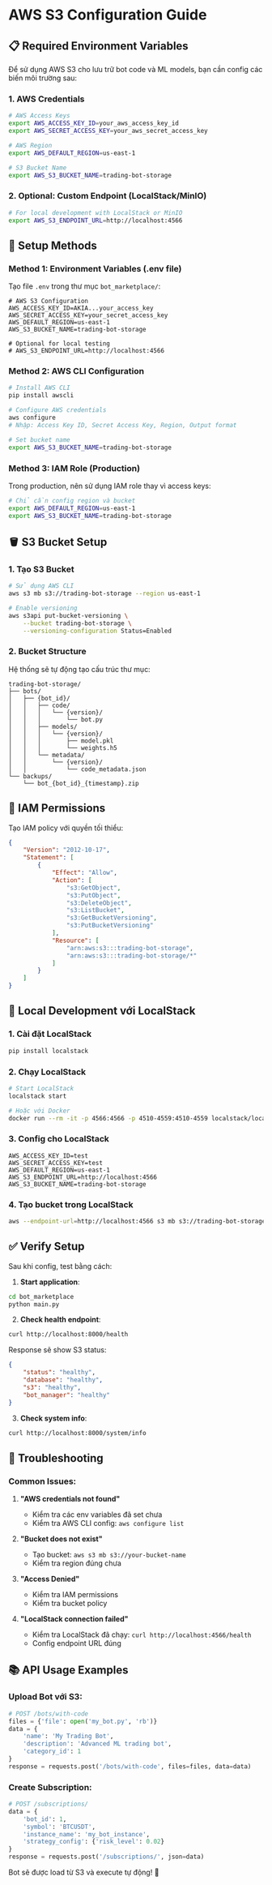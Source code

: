 # AWS S3 Configuration Guide

## 📋 Required Environment Variables

Để sử dụng AWS S3 cho lưu trữ bot code và ML models, bạn cần config các biến môi trường sau:

### 1. **AWS Credentials**
```bash
# AWS Access Keys
export AWS_ACCESS_KEY_ID=your_aws_access_key_id
export AWS_SECRET_ACCESS_KEY=your_aws_secret_access_key

# AWS Region
export AWS_DEFAULT_REGION=us-east-1

# S3 Bucket Name  
export AWS_S3_BUCKET_NAME=trading-bot-storage
```

### 2. **Optional: Custom Endpoint (LocalStack/MinIO)**
```bash
# For local development with LocalStack or MinIO
export AWS_S3_ENDPOINT_URL=http://localhost:4566
```

## 🔧 Setup Methods

### Method 1: Environment Variables (.env file)
Tạo file `.env` trong thư mục `bot_marketplace/`:

```env
# AWS S3 Configuration
AWS_ACCESS_KEY_ID=AKIA...your_access_key
AWS_SECRET_ACCESS_KEY=your_secret_access_key
AWS_DEFAULT_REGION=us-east-1
AWS_S3_BUCKET_NAME=trading-bot-storage

# Optional for local testing
# AWS_S3_ENDPOINT_URL=http://localhost:4566
```

### Method 2: AWS CLI Configuration
```bash
# Install AWS CLI
pip install awscli

# Configure AWS credentials
aws configure
# Nhập: Access Key ID, Secret Access Key, Region, Output format

# Set bucket name
export AWS_S3_BUCKET_NAME=trading-bot-storage
```

### Method 3: IAM Role (Production)
Trong production, nên sử dụng IAM role thay vì access keys:

```bash
# Chỉ cần config region và bucket
export AWS_DEFAULT_REGION=us-east-1
export AWS_S3_BUCKET_NAME=trading-bot-storage
```

## 🪣 S3 Bucket Setup

### 1. **Tạo S3 Bucket**
```bash
# Sử dụng AWS CLI
aws s3 mb s3://trading-bot-storage --region us-east-1

# Enable versioning
aws s3api put-bucket-versioning \
    --bucket trading-bot-storage \
    --versioning-configuration Status=Enabled
```

### 2. **Bucket Structure**
Hệ thống sẽ tự động tạo cấu trúc thư mục:
```
trading-bot-storage/
├── bots/
│   ├── {bot_id}/
│   │   ├── code/
│   │   │   └── {version}/
│   │   │       └── bot.py
│   │   ├── models/
│   │   │   └── {version}/
│   │   │       ├── model.pkl
│   │   │       └── weights.h5
│   │   └── metadata/
│   │       └── {version}/
│   │           └── code_metadata.json
└── backups/
    └── bot_{bot_id}_{timestamp}.zip
```

## 🔐 IAM Permissions

Tạo IAM policy với quyền tối thiểu:

```json
{
    "Version": "2012-10-17",
    "Statement": [
        {
            "Effect": "Allow",
            "Action": [
                "s3:GetObject",
                "s3:PutObject",
                "s3:DeleteObject",
                "s3:ListBucket",
                "s3:GetBucketVersioning",
                "s3:PutBucketVersioning"
            ],
            "Resource": [
                "arn:aws:s3:::trading-bot-storage",
                "arn:aws:s3:::trading-bot-storage/*"
            ]
        }
    ]
}
```

## 🧪 Local Development với LocalStack

### 1. **Cài đặt LocalStack**
```bash
pip install localstack
```

### 2. **Chạy LocalStack**
```bash
# Start LocalStack
localstack start

# Hoặc với Docker
docker run --rm -it -p 4566:4566 -p 4510-4559:4510-4559 localstack/localstack
```

### 3. **Config cho LocalStack**
```env
AWS_ACCESS_KEY_ID=test
AWS_SECRET_ACCESS_KEY=test
AWS_DEFAULT_REGION=us-east-1
AWS_S3_ENDPOINT_URL=http://localhost:4566
AWS_S3_BUCKET_NAME=trading-bot-storage
```

### 4. **Tạo bucket trong LocalStack**
```bash
aws --endpoint-url=http://localhost:4566 s3 mb s3://trading-bot-storage
```

## ✅ Verify Setup

Sau khi config, test bằng cách:

1. **Start application**:
```bash
cd bot_marketplace
python main.py
```

2. **Check health endpoint**:
```bash
curl http://localhost:8000/health
```

Response sẽ show S3 status:
```json
{
    "status": "healthy",
    "database": "healthy",
    "s3": "healthy",
    "bot_manager": "healthy"
}
```

3. **Check system info**:
```bash
curl http://localhost:8000/system/info
```

## 🐛 Troubleshooting

### Common Issues:

1. **"AWS credentials not found"**
   - Kiểm tra các env variables đã set chưa
   - Kiểm tra AWS CLI config: `aws configure list`

2. **"Bucket does not exist"**
   - Tạo bucket: `aws s3 mb s3://your-bucket-name`
   - Kiểm tra region đúng chưa

3. **"Access Denied"**
   - Kiểm tra IAM permissions
   - Kiểm tra bucket policy

4. **"LocalStack connection failed"**
   - Kiểm tra LocalStack đã chạy: `curl http://localhost:4566/health`
   - Config endpoint URL đúng

## 📚 API Usage Examples

### Upload Bot với S3:
```python
# POST /bots/with-code
files = {'file': open('my_bot.py', 'rb')}
data = {
    'name': 'My Trading Bot',
    'description': 'Advanced ML trading bot',
    'category_id': 1
}
response = requests.post('/bots/with-code', files=files, data=data)
```

### Create Subscription:
```python
# POST /subscriptions/
data = {
    'bot_id': 1,
    'symbol': 'BTCUSDT',
    'instance_name': 'my_bot_instance',
    'strategy_config': {'risk_level': 0.02}
}
response = requests.post('/subscriptions/', json=data)
```

Bot sẽ được load từ S3 và execute tự động! 🚀 